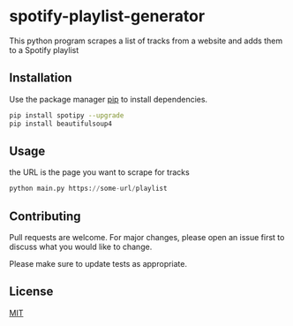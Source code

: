 ﻿# spotify-playlist-generator

This python program scrapes a list of tracks from a website and adds them to a Spotify playlist

## Installation

Use the package manager [pip](https://pip.pypa.io/en/stable/) to install dependencies.

```bash
pip install spotipy --upgrade
pip install beautifulsoup4
```

## Usage
the URL is the page you want to scrape for tracks
```python
python main.py https://some-url/playlist
```

## Contributing
Pull requests are welcome. For major changes, please open an issue first to discuss what you would like to change.

Please make sure to update tests as appropriate.

## License
[MIT](https://choosealicense.com/licenses/mit/)
